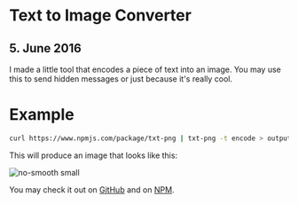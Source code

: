 # Text to Image Converter
## 5. June 2016

I made a little tool that encodes a piece of text into an image. You may use this to send hidden messages or just because it's really cool.

# Example
```bash
curl https://www.npmjs.com/package/txt-png | txt-png -t encode > output.png
```

This will produce an image that looks like this:

![no-smooth small](%%PATH%%/output.png)

You may check it out on [GitHub](https://github.com/KCreate/pngencoder) and on [NPM](https://www.npmjs.com/package/txt-png).
